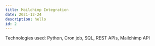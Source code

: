 ```yaml
---
title: Mailchimp Integration
date: 2021-12-24
description: hello
id: 2
---
```

Technologies used: Python, Cron job, SQL, REST APIs, Mailchimp API